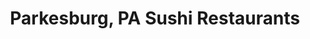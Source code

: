 ---
layout: city
title: Parkesburg, PA Sushi Restaurants
permalink: /pennsylvania/parkesburg/
stateAbbr: PA
stateName: Pennsylvania
cityName: Parkesburg
---